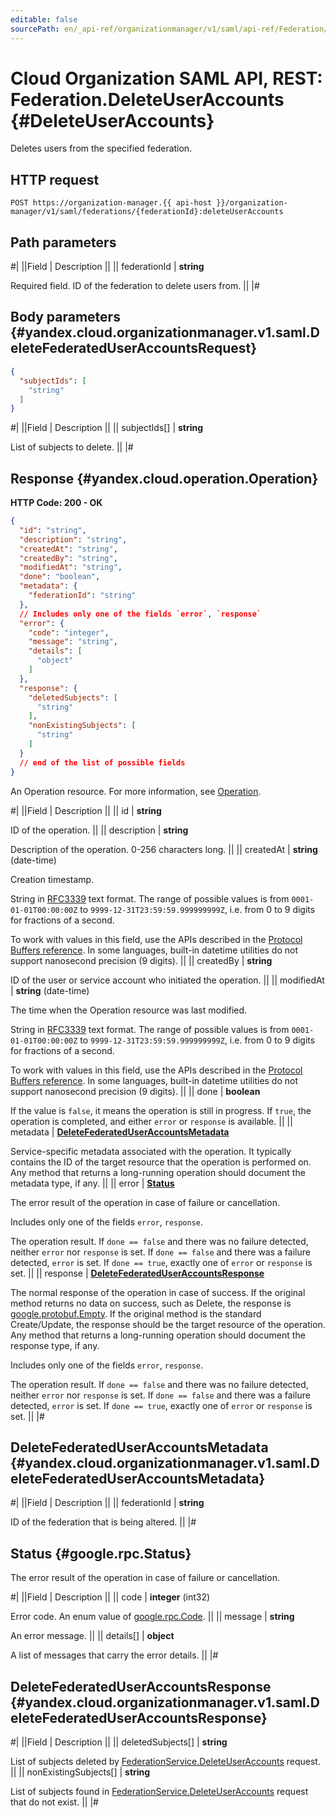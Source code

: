 ```yaml
---
editable: false
sourcePath: en/_api-ref/organizationmanager/v1/saml/api-ref/Federation/deleteUserAccounts.md
---
```


# Cloud Organization SAML API, REST: Federation.DeleteUserAccounts {#DeleteUserAccounts}

Deletes users from the specified federation.

## HTTP request

```
POST https://organization-manager.{{ api-host }}/organization-manager/v1/saml/federations/{federationId}:deleteUserAccounts
```

## Path parameters

#|
||Field | Description ||
|| federationId | **string**

Required field. ID of the federation to delete users from. ||
|#

## Body parameters {#yandex.cloud.organizationmanager.v1.saml.DeleteFederatedUserAccountsRequest}

```json
{
  "subjectIds": [
    "string"
  ]
}
```

#|
||Field | Description ||
|| subjectIds[] | **string**

List of subjects to delete. ||
|#

## Response {#yandex.cloud.operation.Operation}

**HTTP Code: 200 - OK**

```json
{
  "id": "string",
  "description": "string",
  "createdAt": "string",
  "createdBy": "string",
  "modifiedAt": "string",
  "done": "boolean",
  "metadata": {
    "federationId": "string"
  },
  // Includes only one of the fields `error`, `response`
  "error": {
    "code": "integer",
    "message": "string",
    "details": [
      "object"
    ]
  },
  "response": {
    "deletedSubjects": [
      "string"
    ],
    "nonExistingSubjects": [
      "string"
    ]
  }
  // end of the list of possible fields
}
```

An Operation resource. For more information, see [Operation](/docs/api-design-guide/concepts/operation).

#|
||Field | Description ||
|| id | **string**

ID of the operation. ||
|| description | **string**

Description of the operation. 0-256 characters long. ||
|| createdAt | **string** (date-time)

Creation timestamp.

String in [RFC3339](https://www.ietf.org/rfc/rfc3339.txt) text format. The range of possible values is from
`0001-01-01T00:00:00Z` to `9999-12-31T23:59:59.999999999Z`, i.e. from 0 to 9 digits for fractions of a second.

To work with values in this field, use the APIs described in the
[Protocol Buffers reference](https://developers.google.com/protocol-buffers/docs/reference/overview).
In some languages, built-in datetime utilities do not support nanosecond precision (9 digits). ||
|| createdBy | **string**

ID of the user or service account who initiated the operation. ||
|| modifiedAt | **string** (date-time)

The time when the Operation resource was last modified.

String in [RFC3339](https://www.ietf.org/rfc/rfc3339.txt) text format. The range of possible values is from
`0001-01-01T00:00:00Z` to `9999-12-31T23:59:59.999999999Z`, i.e. from 0 to 9 digits for fractions of a second.

To work with values in this field, use the APIs described in the
[Protocol Buffers reference](https://developers.google.com/protocol-buffers/docs/reference/overview).
In some languages, built-in datetime utilities do not support nanosecond precision (9 digits). ||
|| done | **boolean**

If the value is `false`, it means the operation is still in progress.
If `true`, the operation is completed, and either `error` or `response` is available. ||
|| metadata | **[DeleteFederatedUserAccountsMetadata](#yandex.cloud.organizationmanager.v1.saml.DeleteFederatedUserAccountsMetadata)**

Service-specific metadata associated with the operation.
It typically contains the ID of the target resource that the operation is performed on.
Any method that returns a long-running operation should document the metadata type, if any. ||
|| error | **[Status](#google.rpc.Status)**

The error result of the operation in case of failure or cancellation.

Includes only one of the fields `error`, `response`.

The operation result.
If `done == false` and there was no failure detected, neither `error` nor `response` is set.
If `done == false` and there was a failure detected, `error` is set.
If `done == true`, exactly one of `error` or `response` is set. ||
|| response | **[DeleteFederatedUserAccountsResponse](#yandex.cloud.organizationmanager.v1.saml.DeleteFederatedUserAccountsResponse)**

The normal response of the operation in case of success.
If the original method returns no data on success, such as Delete,
the response is [google.protobuf.Empty](https://developers.google.com/protocol-buffers/docs/reference/google.protobuf#google.protobuf.Empty).
If the original method is the standard Create/Update,
the response should be the target resource of the operation.
Any method that returns a long-running operation should document the response type, if any.

Includes only one of the fields `error`, `response`.

The operation result.
If `done == false` and there was no failure detected, neither `error` nor `response` is set.
If `done == false` and there was a failure detected, `error` is set.
If `done == true`, exactly one of `error` or `response` is set. ||
|#

## DeleteFederatedUserAccountsMetadata {#yandex.cloud.organizationmanager.v1.saml.DeleteFederatedUserAccountsMetadata}

#|
||Field | Description ||
|| federationId | **string**

ID of the federation that is being altered. ||
|#

## Status {#google.rpc.Status}

The error result of the operation in case of failure or cancellation.

#|
||Field | Description ||
|| code | **integer** (int32)

Error code. An enum value of [google.rpc.Code](https://github.com/googleapis/googleapis/blob/master/google/rpc/code.proto). ||
|| message | **string**

An error message. ||
|| details[] | **object**

A list of messages that carry the error details. ||
|#

## DeleteFederatedUserAccountsResponse {#yandex.cloud.organizationmanager.v1.saml.DeleteFederatedUserAccountsResponse}

#|
||Field | Description ||
|| deletedSubjects[] | **string**

List of subjects deleted by [FederationService.DeleteUserAccounts](#DeleteUserAccounts) request. ||
|| nonExistingSubjects[] | **string**

List of subjects found in [FederationService.DeleteUserAccounts](#DeleteUserAccounts) request that do not exist. ||
|#